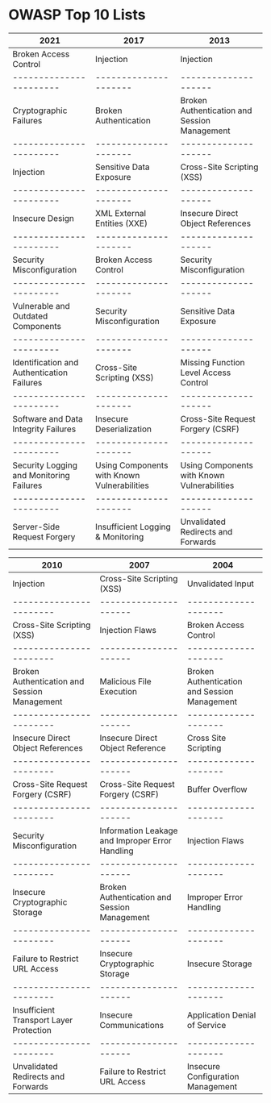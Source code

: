 # OWASP Top 10 Lists  




|         2021          |        2017         |        2013        |
------------------------|---------------------|--------------------|
|Broken Access Control  |     Injection       |      Injection     |
|-----------------------|---------------------|--------------------|
|Cryptographic Failures |Broken Authentication|Broken Authentication and Session Management|
|-----------------------|---------------------|--------------------|
|    Injection          |Sensitive Data Exposure|Cross-Site Scripting (XSS)|
|-----------------------|---------------------|--------------------|
|Insecure Design        |XML External Entities (XXE)|Insecure Direct Object References|
|-----------------------|---------------------|--------------------|
|Security Misconfiguration|Broken Access Control|Security Misconfiguration|
|-----------------------|---------------------|--------------------|
|Vulnerable and Outdated Components|Security Misconfiguration|Sensitive Data Exposure|
|-----------------------|---------------------|--------------------|
|Identification and Authentication Failures|Cross-Site Scripting (XSS)|Missing Function Level Access Control|
|-----------------------|---------------------|--------------------|
|Software and Data Integrity Failures|Insecure Deserialization|Cross-Site Request Forgery (CSRF)|
|-----------------------|---------------------|--------------------|
|Security Logging and Monitoring Failures|Using Components with Known Vulnerabilities|Using Components with Known Vulnerabilities|
|-----------------------|---------------------|--------------------|
|Server-Side Request Forgery|Insufficient Logging & Monitoring|Unvalidated Redirects and Forwards|


|         2010          |        2007         |        2004        |
|-----------------------|---------------------|--------------------|
|Injection|Cross-Site Scripting (XSS)|Unvalidated Input|
|-----------------------|---------------------|--------------------|
|Cross-Site Scripting (XSS)|Injection Flaws|Broken Access Control|
|-----------------------|---------------------|--------------------|
|Broken Authentication and Session Management|Malicious File Execution|Broken Authentication and Session Management|
|-----------------------|---------------------|--------------------|
|Insecure Direct Object References|Insecure Direct Object Reference|Cross Site Scripting|
|-----------------------|---------------------|--------------------|
|Cross-Site Request Forgery (CSRF)|Cross-Site Request Forgery (CSRF)|Buffer Overflow|
|-----------------------|---------------------|--------------------|
|Security Misconfiguration|Information Leakage and Improper Error Handling|Injection Flaws|
|-----------------------|---------------------|--------------------|
|Insecure Cryptographic Storage|Broken Authentication and Session Management|Improper Error Handling|
|-----------------------|---------------------|--------------------|
|Failure to Restrict URL Access|Insecure Cryptographic Storage|Insecure Storage|
|-----------------------|---------------------|--------------------|
|Insufficient Transport Layer Protection|Insecure Communications|Application Denial of Service|
|-----------------------|---------------------|--------------------|
|Unvalidated Redirects and Forwards|Failure to Restrict URL Access|Insecure Configuration Management|
